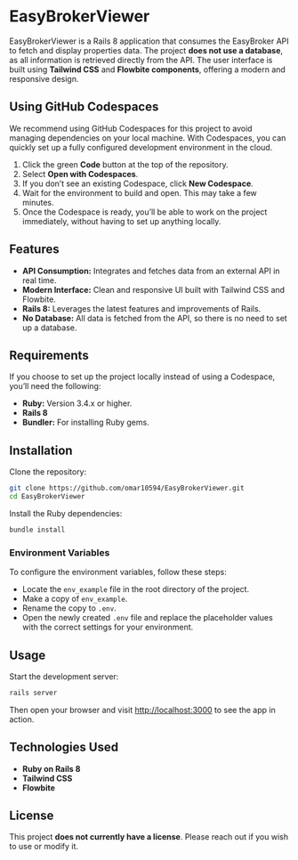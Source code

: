 # EasyBrokerViewer

EasyBrokerViewer is a Rails 8 application that consumes the EasyBroker API to fetch and display properties data. The project **does not use a database**, as all information is retrieved directly from the API. The user interface is built using **Tailwind CSS** and **Flowbite components**, offering a modern and responsive design.

## Using GitHub Codespaces

We recommend using GitHub Codespaces for this project to avoid managing dependencies on your local machine. With Codespaces, you can quickly set up a fully configured development environment in the cloud.

1. Click the green **Code** button at the top of the repository.
2. Select **Open with Codespaces**.
3. If you don’t see an existing Codespace, click **New Codespace**.
4. Wait for the environment to build and open. This may take a few minutes.
5. Once the Codespace is ready, you’ll be able to work on the project immediately, without having to set up anything locally.

## Features

- **API Consumption:** Integrates and fetches data from an external API in real time.
- **Modern Interface:** Clean and responsive UI built with Tailwind CSS and Flowbite.
- **Rails 8:** Leverages the latest features and improvements of Rails.
- **No Database:** All data is fetched from the API, so there is no need to set up a database.

## Requirements

If you choose to set up the project locally instead of using a Codespace, you’ll need the following:

- **Ruby:** Version 3.4.x or higher.
- **Rails 8**
- **Bundler:** For installing Ruby gems.

## Installation

Clone the repository:

```bash
git clone https://github.com/omar10594/EasyBrokerViewer.git
cd EasyBrokerViewer
```

Install the Ruby dependencies:

```bash
bundle install
```

### Environment Variables

To configure the environment variables, follow these steps:

- Locate the `env_example` file in the root directory of the project.
- Make a copy of `env_example`.
- Rename the copy to `.env`.
- Open the newly created `.env` file and replace the placeholder values with the correct settings for your environment.

## Usage

Start the development server:

```bash
rails server
```

Then open your browser and visit [http://localhost:3000](http://localhost:3000) to see the app in action.

## Technologies Used

- **Ruby on Rails 8**
- **Tailwind CSS**
- **Flowbite**

## License

This project **does not currently have a license**. Please reach out if you wish to use or modify it.
